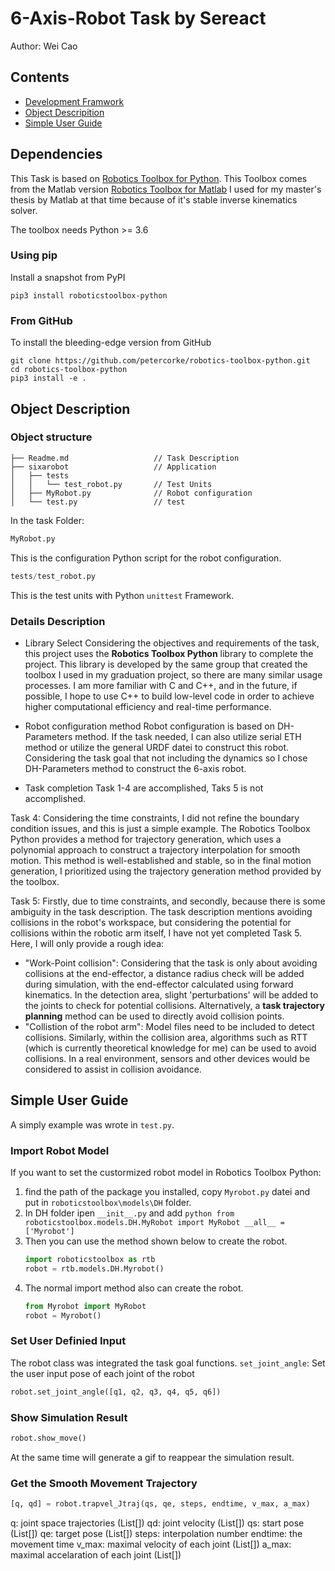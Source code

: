# 6-Axis-Robot Task by Sereact
Author: Wei Cao

## Contents

- [Development Framwork](#1)
- [Object Descripition](#2)
- [Simple User Guide](#3)

## Dependencies

This Task is based on [Robotics Toolbox for Python](https://github.com/petercorke/spatialmath-python).
This Toolbox comes from the Matlab version [Robotics Toolbox for Matlab](https://github.com/petercorke/spatialmath-python)
I used for my master's thesis by Matlab at that time because of it's stable inverse kinematics solver. 

The toolbox needs Python >= 3.6

### Using pip

Install a snapshot from PyPI

```shell script
pip3 install roboticstoolbox-python
```

### From GitHub

To install the bleeding-edge version from GitHub

```shell script
git clone https://github.com/petercorke/robotics-toolbox-python.git
cd robotics-toolbox-python
pip3 install -e .
```

## Object Description

### Object structure
```
├── Readme.md                   // Task Description                  
├── sixarobot                   // Application
│   ├── tests
│   │   └── test_robot.py       // Test Units
│   ├── MyRobot.py              // Robot configuration
│   └── test.py                 // test
```

In the task Folder:
```python
MyRobot.py
```
This is the configuration Python script for the robot configuration. 


```python
tests/test_robot.py
```
This is the test units with Python `unittest` Framework.

### Details Description

- Library Select
 Considering the objectives and requirements of the task, this project uses the **Robotics Toolbox 
 Python** library to complete the project. This library is developed by the same group that created 
 the toolbox I used in my graduation project, so there are many similar usage processes. I am more 
 familiar with C and C++, and in the future, if possible, I hope to use C++ to build low-level 
 code in order to achieve higher computational efficiency and real-time performance.

- Robot configuration method
 Robot configuration is based on DH-Parameters method. If the task needed, I can also utilize serial ETH 
 method or utilize the general URDF datei to construct this robot. Considering the task goal that not 
 including the dynamics so I chose DH-Parameters method to construct the 6-axis robot.

- Task completion
 Task 1-4 are accomplished, Taks 5 is not accomplished.

 Task 4: 
  Considering the time constraints, I did not refine the boundary condition issues, and this is 
  just a simple example. The Robotics Toolbox Python provides a method for trajectory generation, which 
  uses a polynomial approach to construct a trajectory interpolation for smooth motion. This method is 
  well-established and stable, so in the final motion generation, I prioritized using the trajectory 
  generation method provided by the toolbox. 

 Task 5:
  Firstly, due to time constraints, and secondly, because there is some ambiguity in the task description. 
  The task description mentions avoiding collisions in the robot's workspace, but considering the potential 
  for collisions within the robotic arm itself, I have not yet completed Task 5. Here, I will only provide 
  a rough idea:
  - "Work-Point collision": Considering that the task is only about avoiding collisions at the end-effector, 
  a distance radius check will be added during simulation, with the end-effector calculated using forward kinematics. 
  In the detection area, slight 'perturbations' will be added to the joints to check for potential collisions. 
  Alternatively, a **task trajectory planning** method can be used to directly avoid collision points. 
  - "Collistion of the robot arm":  Model files need to be included to detect collisions. Similarly, within the 
  collision area, algorithms such as RTT (which is currently theoretical knowledge for me) can be used to avoid 
  collisions. In a real environment, sensors and other devices would be considered to assist in collision avoidance.

## Simple User Guide
A simply example was wrote in `test.py`.

### Import Robot Model

If you want to set the custormized robot model in Robotics Toolbox Python:

 1. find the path of the package you installed, copy `Myrobot.py` datei and put in `roboticstoolbox\models\DH` folder.
 2.  In DH folder ipen `__init__.py` and add
    ```python
    from roboticstoolbox.models.DH.MyRobot import MyRobot
    __all__ = ['Myrobot']
    ```
 3. Then you can use the method shown below to create the robot.
    ```python
    import roboticstoolbox as rtb
    robot = rtb.models.DH.Myrobot()
    ```
 4. The normal import method also can create the robot.
    ```python
    from Myrobot import MyRobot
    robot = Myrobot()
    ```

### Set User Definied Input
The robot class was integrated the task goal functions.
`set_joint_angle`: Set the user input pose of each joint of the robot
```python
robot.set_joint_angle([q1, q2, q3, q4, q5, q6])
```

### Show Simulation Result
```python
robot.show_move()
```
At the same time will generate a gif to reappear the simulation result.

### Get the Smooth Movement Trajectory
```python
[q, qd] = robot.trapvel_Jtraj(qs, qe, steps, endtime, v_max, a_max)
```
q:  joint space trajectories (List[])
qd: joint velocity (List[])
qs: start pose (List[])
qe: target pose (List[])
steps: interpolation number 
endtime: the movement time 
v_max: maximal velocity of each joint (List[])
a_max: maximal accelaration of each joint (List[])
